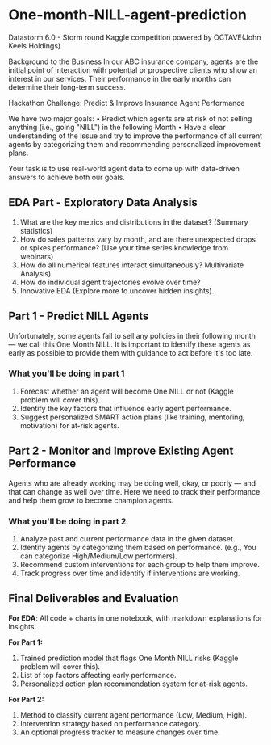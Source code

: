 # One-month-NILL-agent-prediction
Datastorm 6.0 - Storm round Kaggle competition powered by OCTAVE(John Keels Holdings)

Background to the Business
In our ABC insurance company, agents are the initial point of interaction with potential or prospective clients who
show an interest in our services. Their performance in the early months can determine their long-term success.

Hackathon Challenge: Predict & Improve Insurance Agent Performance

We have two major goals:
• Predict which agents are at risk of not selling anything (i.e., going "NILL") in the following Month
• Have a clear understanding of the issue and try to improve the performance of all current agents by categorizing them and recommending personalized improvement plans.

Your task is to use real-world agent data to come up with data-driven answers to achieve both
our goals.

## EDA Part - Exploratory Data Analysis
1. What are the key metrics and distributions in the dataset? (Summary statistics)
2. How do sales patterns vary by month, and are there unexpected drops or spikes performance? (Use your time series knowledge from webinars)
3. How do all numerical features interact simultaneously? Multivariate Analysis)
4. How do individual agent trajectories evolve over time?
5. Innovative EDA (Explore more to uncover hidden insights).


## Part 1 - Predict NILL Agents
Unfortunately, some agents fail to sell any policies in their following month — we call this One
Month NILL. It is important to identify these agents as early as possible to provide them with
guidance to act before it's too late.


### What you'll be doing in part 1
1. Forecast whether an agent will become One NILL or not (Kaggle problem will cover this).
2. Identify the key factors that influence early agent performance.
3. Suggest personalized SMART action plans (like training, mentoring, motivation) for at-risk agents.


## Part 2 - Monitor and Improve Existing Agent Performance
Agents who are already working may be doing well, okay, or poorly — and that can change as
well over time. Here we need to track their performance and help them grow to become
champion agents.

### What you'll be doing in part 2
1. Analyze past and current performance data in the given dataset.
2. Identify agents by categorizing them based on performance. (e.g., You can categorize High/Medium/Low performers).
3. Recommend custom interventions for each group to help them improve.
4. Track progress over time and identify if interventions are working.

## Final Deliverables and Evaluation

**For EDA**: All code + charts in one notebook, with markdown explanations for insights.

**For Part 1:**
1. Trained prediction model that flags One Month NILL risks (Kaggle problem will cover this).
2. List of top factors affecting early performance.
3. Personalized action plan recommendation system for at-risk agents.
   
**For Part 2:**
1. Method to classify current agent performance (Low, Medium, High).
2. Intervention strategy based on performance category.
3. An optional progress tracker to measure changes over time.
